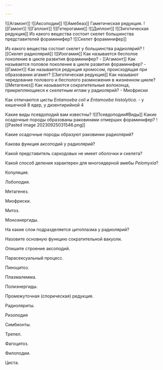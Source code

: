 ```yaml
---

---
```

![[Агамонт]]
![[Аксоподии]]
![[Амебеаз]]
Гаметическая редукция.
![[Гамонт]]
![[Гаплонт]]
![[Гетерогамия]]
![[Диплонт]]
![[Зиготическая редукция]]
Из какого вещества состоит скелет большинства представителей фораминифер?
![[Скелет фораминифер]]

Из какого вещества состоит скелет у большинства радиолярий?
![[Скелет радиолярий]]
![[Изогамия]]
Как называется бесполое поколение в цикле развития фораминифер? - [[Агамонт]]
Как называется половое поколение в цикле развития фораминифер? - [[Гамонт]]
Как называется редукция хромосом, происходящая при образовании агамет? [[Зиготическая редукция]]
Как называют чередование полового и бесполого размножения в жизненном цикле? [[Метагенез]]
Как называются сократительные волоконца, прикрепляющиеся к скелетным иглам у радиолярий? - Миофриски

Как отличаются цисты _Еntamoeba coli_ и _Entamoeba histolyticа_. - у кишечной 8 ядер, у дизентирийной 4

Какие виды псевдоподий вам известны?
![[Псевдоподии#Виды]]
Какие осадочные породы образованы раковинами отмерших фораминифер? ![[Pasted image 20230925031546.png]]

Какие осадочные породы образуют раковинки радиолярий?

Какова функция аксоподий у радиолярий?

Какой представитель саркодовых не имеет оболочки и скелета?

Какой способ деления характерен для многоядерной амебы _Pelomyxia_?

Копуляция.

Лобоподия.

Метагенез.

Миофриски.

Митоз.

Моноэнергиды.

На какие слои подразделяется цитоплазма у радиолярий?

Назовите основную функцию сократительной вакуоли.

Опишите строение аксоподий.

Парасексуальный процесс.

Пиноцитоз.

Плазмалемма.

Полиэнергиды.

Промежуточная (спорическая) редукция.

Радиоляриты.

Ризоподия

Симбионты.

Трепел.

Фагоцитоз.

Филоподии.

Циста.